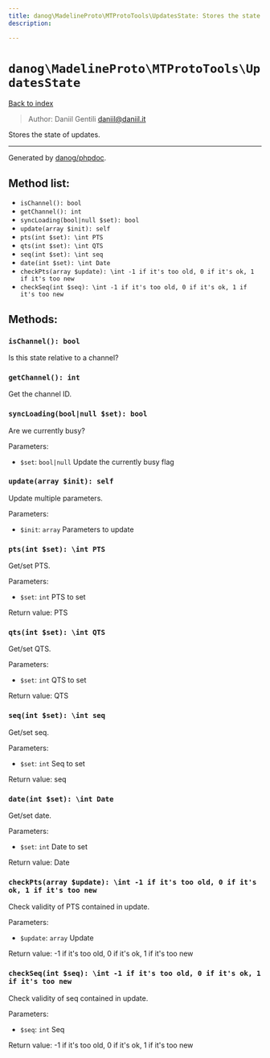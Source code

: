 ```yaml
---
title: danog\MadelineProto\MTProtoTools\UpdatesState: Stores the state of updates.
description: 

---
```

# `danog\MadelineProto\MTProtoTools\UpdatesState`
[Back to index](../../../index.md)

> Author: Daniil Gentili <daniil@daniil.it>  
  

Stores the state of updates.  




---
Generated by [danog/phpdoc](https://phpdoc.daniil.it).  
## Method list:
* `isChannel(): bool`
* `getChannel(): int`
* `syncLoading(bool|null $set): bool`
* `update(array $init): self`
* `pts(int $set): \int PTS`
* `qts(int $set): \int QTS`
* `seq(int $set): \int seq`
* `date(int $set): \int Date`
* `checkPts(array $update): \int -1 if it's too old, 0 if it's ok, 1 if it's too new`
* `checkSeq(int $seq): \int -1 if it's too old, 0 if it's ok, 1 if it's too new`

## Methods:
### `isChannel(): bool`

Is this state relative to a channel?



### `getChannel(): int`

Get the channel ID.



### `syncLoading(bool|null $set): bool`

Are we currently busy?


Parameters:
* `$set`: `bool|null` Update the currently busy flag  



### `update(array $init): self`

Update multiple parameters.


Parameters:
* `$init`: `array` Parameters to update  



### `pts(int $set): \int PTS`

Get/set PTS.


Parameters:
* `$set`: `int` PTS to set  


Return value: PTS


### `qts(int $set): \int QTS`

Get/set QTS.


Parameters:
* `$set`: `int` QTS to set  


Return value: QTS


### `seq(int $set): \int seq`

Get/set seq.


Parameters:
* `$set`: `int` Seq to set  


Return value: seq


### `date(int $set): \int Date`

Get/set date.


Parameters:
* `$set`: `int` Date to set  


Return value: Date


### `checkPts(array $update): \int -1 if it's too old, 0 if it's ok, 1 if it's too new`

Check validity of PTS contained in update.


Parameters:
* `$update`: `array` Update  


Return value: -1 if it's too old, 0 if it's ok, 1 if it's too new


### `checkSeq(int $seq): \int -1 if it's too old, 0 if it's ok, 1 if it's too new`

Check validity of seq contained in update.


Parameters:
* `$seq`: `int` Seq  


Return value: -1 if it's too old, 0 if it's ok, 1 if it's too new


